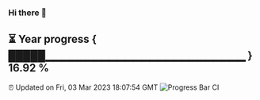 ### Hi there 👋
⏳ Year progress { █████▁▁▁▁▁▁▁▁▁▁▁▁▁▁▁▁▁▁▁▁▁▁▁▁▁ } 16.92 %
---
⏰ Updated on Fri, 03 Mar 2023 18:07:54 GMT
![Progress Bar CI](https://github.com/Moyi321/Moyi321/workflows/Progress%20Bar%20CI/badge.svg)
